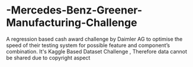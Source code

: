 # -Mercedes-Benz-Greener-Manufacturing-Challenge
A regression based cash award challenge by Daimler AG to optimise the speed of their testing system for possible feature and component’s combination. It's Kaggle Based Dataset Challenge , Therefore data cannot be shared due to copyright aspect

